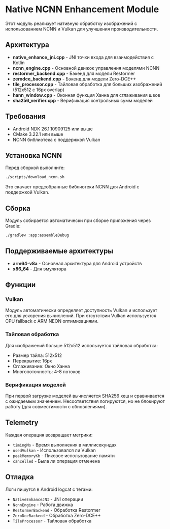 # Native NCNN Enhancement Module

Этот модуль реализует нативную обработку изображений с использованием NCNN и Vulkan для улучшения производительности.

## Архитектура

- **native_enhance_jni.cpp** - JNI точки входа для взаимодействия с Kotlin
- **ncnn_engine.cpp** - Основной движок управления моделями NCNN
- **restormer_backend.cpp** - Бэкенд для модели Restormer
- **zerodce_backend.cpp** - Бэкенд для модели Zero-DCE++
- **tile_processor.cpp** - Тайловая обработка для больших изображений (512x512 с 16px overlap)
- **hann_window.cpp** - Оконная функция Ханна для сглаживания швов
- **sha256_verifier.cpp** - Верификация контрольных сумм моделей

## Требования

- Android NDK 26.1.10909125 или выше
- CMake 3.22.1 или выше
- NCNN библиотека с поддержкой Vulkan

## Установка NCNN

Перед сборкой выполните:

```bash
./scripts/download_ncnn.sh
```

Это скачает предсобранные библиотеки NCNN для Android с поддержкой Vulkan.

## Сборка

Модуль собирается автоматически при сборке приложения через Gradle:

```bash
./gradlew :app:assembleDebug
```

## Поддерживаемые архитектуры

- **arm64-v8a** - Основная архитектура для Android устройств
- **x86_64** - Для эмулятора

## Функции

### Vulkan

Модуль автоматически определяет доступность Vulkan и использует его для ускорения вычислений.
При отсутствии Vulkan используется CPU fallback с ARM NEON оптимизациями.

### Тайловая обработка

Для изображений больше 512x512 используется тайловая обработка:
- Размер тайла: 512x512
- Перекрытие: 16px
- Сглаживание: Окно Ханна
- Многопоточность: 4-8 потоков

### Верификация моделей

При первой загрузке моделей вычисляется SHA256 хеш и сравнивается с ожидаемым значением.
Несоответствия логируются, но не блокируют работу (для совместимости с обновлениями).

## Telemetry

Каждая операция возвращает метрики:
- `timingMs` - Время выполнения в миллисекундах
- `usedVulkan` - Использовался ли Vulkan
- `peakMemoryKb` - Пиковое использование памяти
- `cancelled` - Была ли операция отменена

## Отладка

Логи пишутся в Android logcat с тегами:
- `NativeEnhanceJNI` - JNI операции
- `NcnnEngine` - Работа движка
- `RestormerBackend` - Обработка Restormer
- `ZeroDceBackend` - Обработка Zero-DCE++
- `TileProcessor` - Тайловая обработка
